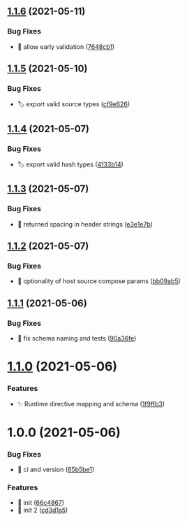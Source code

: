 ## [1.1.6](https://github.com/josh-hemphill/csp-typed-directives/compare/v1.1.5...v1.1.6) (2021-05-11)


### Bug Fixes

* :bug: allow early validation ([7648cb1](https://github.com/josh-hemphill/csp-typed-directives/commit/7648cb191986e8eac793614806c286206e74dc1b))

## [1.1.5](https://github.com/josh-hemphill/csp-typed-directives/compare/v1.1.4...v1.1.5) (2021-05-10)


### Bug Fixes

* :label: export valid source types ([cf9e626](https://github.com/josh-hemphill/csp-typed-directives/commit/cf9e6261894509c7745887919acea537f9f40682))

## [1.1.4](https://github.com/josh-hemphill/csp-typed-directives/compare/v1.1.3...v1.1.4) (2021-05-07)


### Bug Fixes

* :label: export valid hash types ([4133b14](https://github.com/josh-hemphill/csp-typed-directives/commit/4133b147c212a26f65cde630b756dc0d1372dbba))

## [1.1.3](https://github.com/josh-hemphill/csp-typed-directives/compare/v1.1.2...v1.1.3) (2021-05-07)


### Bug Fixes

* :bug: returned spacing in header strings ([e3e1e7b](https://github.com/josh-hemphill/csp-typed-directives/commit/e3e1e7ba153b75430ec72ae38f8aae3b7007d614))

## [1.1.2](https://github.com/josh-hemphill/csp-typed-directives/compare/v1.1.1...v1.1.2) (2021-05-07)


### Bug Fixes

* :bug: optionality of host source compose params ([bb09ab5](https://github.com/josh-hemphill/csp-typed-directives/commit/bb09ab5cadd5aeee8095a14f55979448fb24f9e6))

## [1.1.1](https://github.com/josh-hemphill/csp-typed-directives/compare/v1.1.0...v1.1.1) (2021-05-06)


### Bug Fixes

* :bug: fix schema naming and tests ([90a36fe](https://github.com/josh-hemphill/csp-typed-directives/commit/90a36fef56ea4410d1d48111e973984b895fcf32))

# [1.1.0](https://github.com/josh-hemphill/csp-typed-directives/compare/v1.0.0...v1.1.0) (2021-05-06)


### Features

* :sparkles: Runtime directive mapping and schema ([1f9ffb3](https://github.com/josh-hemphill/csp-typed-directives/commit/1f9ffb30b940dfe61a819e5ce795b7b2be6cf942))

# 1.0.0 (2021-05-06)


### Bug Fixes

* :bug: ci and version ([65b5be1](https://github.com/josh-hemphill/csp-typed-directives/commit/65b5be1750890e87f01beabeaf145f5eb6c5d95a))


### Features

* :tada: init ([66c4867](https://github.com/josh-hemphill/csp-typed-directives/commit/66c4867b0951783c734c3777481f9532cab29cf3))
* :tada: init 2 ([cd3d1a5](https://github.com/josh-hemphill/csp-typed-directives/commit/cd3d1a5a2473a23e5d0d599c7fc6ebbf39ae231f))
